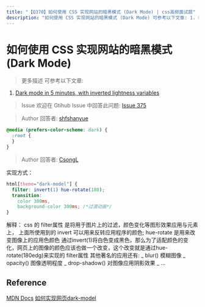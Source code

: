 ```yaml
---
title: "【Q370】如何使用 CSS 实现网站的暗黑模式 (Dark Mode) | css高频面试题"
description: "如何使用 CSS 实现网站的暗黑模式 (Dark Mode) 可参考以下文章: 1. Dark mode in 5 minutes, with inverted lightness variables  字节跳动面试题、阿里腾讯面试题、美团小米面试题。"
---
```


# 如何使用 CSS 实现网站的暗黑模式 (Dark Mode)

> 更多描述
> 可参考以下文章:

1. [Dark mode in 5 minutes, with inverted lightness variables](https://lea.verou.me/2021/03/inverted-lightness-variables/)

> Issue
> 欢迎在 Gtihub Issue 中回答此问题: [Issue 375](https://github.com/shfshanyue/Daily-Question/issues/375)

> Author
> 回答者: [shfshanyue](https://github.com/shfshanyue)

```css
@media (prefers-color-scheme: dark) {
  :root {
  }
}
```

> Author
> 回答者: [CsongL](https://github.com/CsongL)

实现方式：

```css
html[theme="dark-model"] {
  filter: invert(1) hue-rotate(180);
  transition:
    color 300ms,
    background-color 300ms; /*过渡动画*/
}
```

解释：
css 的 filter属性 是将用于图片上的过滤，颜色变化等图形效果应用与元素上，
上面所使用到的 invert 可以用来反转应用程序的颜色; hue-rotate 是用来改变图像上的应用色颜色
通过invert(1)将白色变成黑色，那么为了适配颜色的变化，网页上的图像的颜色应该也做一个改变，这个改变就是通过hue-rotate(180edg)来实现的
filter属性 其他著名的应用还有:
_ blur() 模糊图像
_ opacity() 图像透明程度
_ drop-shadow() 对图像应用阴影效果
_ ...

## Reference

[MDN Docs](https://developer.mozilla.org/zh-CN/docs/Web/CSS/filter)
[如何实现网页dark-model](https://segmentfault.com/a/1190000023598551)
